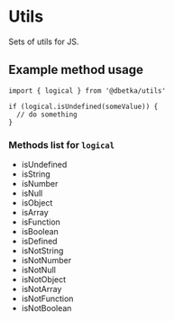 # Utils
Sets of utils for JS.

## Example method usage
```
import { logical } from '@dbetka/utils'

if (logical.isUndefined(someValue)) {
  // do something
}
```

### Methods list for `logical`

* isUndefined
* isString
* isNumber
* isNull
* isObject
* isArray
* isFunction
* isBoolean
* isDefined
* isNotString
* isNotNumber
* isNotNull
* isNotObject
* isNotArray
* isNotFunction
* isNotBoolean
